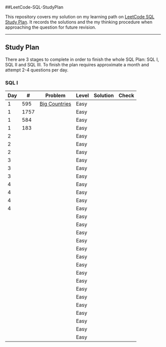 ##LeetCode-SQL-StudyPlan

This repository covers my solution on my learning path on [LeetCode SQL Study Plan](https://leetcode.com/study-plan/sql/?progress=qe4xehj). It records the solutions and the my thinking procedure when approaching the question for future revision. 

---

## Study Plan

There are 3 stages to complete in order to finish the whole SQL Plan: SQL I, SQL II and SQL III. To finish the plan requires approximate a month and attempt 2-4 questions per day.

### SQL I

| Day  | \#   | Problem                                                      | Level | Solution | Check |
| ---- | ---- | ------------------------------------------------------------ | ----- | -------- | ----- |
| 1    | 595  | [Big Countries](https://leetcode.com/problems/big-countries/) | Easy  |          |       |
| 1    | 1757 |                                                              | Easy  |          |       |
| 1    | 584  |                                                              | Easy  |          |       |
| 1    | 183  |                                                              | Easy  |          |       |
| 2    |      |                                                              | Easy  |          |       |
| 2    |      |                                                              | Easy  |          |       |
| 2    |      |                                                              | Easy  |          |       |
| 3    |      |                                                              | Easy  |          |       |
| 3    |      |                                                              | Easy  |          |       |
| 3    |      |                                                              | Easy  |          |       |
| 4    |      |                                                              | Easy  |          |       |
| 4    |      |                                                              | Easy  |          |       |
| 4    |      |                                                              | Easy  |          |       |
| 4    |      |                                                              | Easy  |          |       |
|      |      |                                                              | Easy  |          |       |
|      |      |                                                              | Easy  |          |       |
|      |      |                                                              | Easy  |          |       |
|      |      |                                                              | Easy  |          |       |
|      |      |                                                              | Easy  |          |       |
|      |      |                                                              | Easy  |          |       |
|      |      |                                                              | Easy  |          |       |
|      |      |                                                              | Easy  |          |       |
|      |      |                                                              | Easy  |          |       |
|      |      |                                                              | Easy  |          |       |
|      |      |                                                              | Easy  |          |       |
|      |      |                                                              | Easy  |          |       |
|      |      |                                                              | Easy  |          |       |
|      |      |                                                              | Easy  |          |       |
|      |      |                                                              | Easy  |          |       |
|      |      |                                                              | Easy  |          |       |




